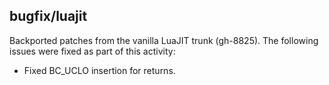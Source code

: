 ## bugfix/luajit

Backported patches from the vanilla LuaJIT trunk (gh-8825). The following
issues were fixed as part of this activity:

* Fixed BC_UCLO insertion for returns.
